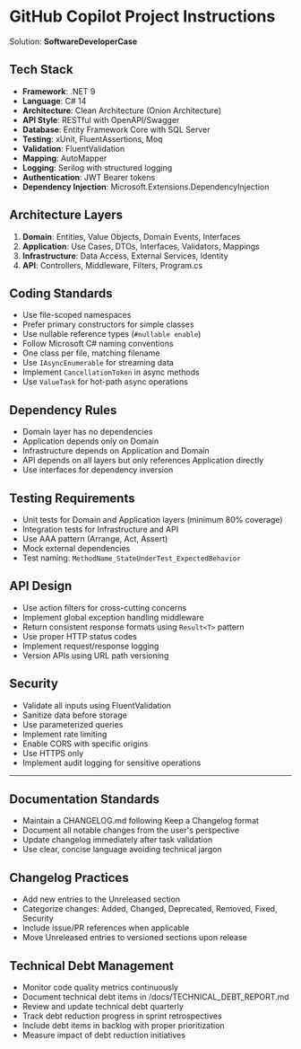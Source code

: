 # GitHub Copilot Project Instructions

Solution: **SoftwareDeveloperCase**

## Tech Stack
- **Framework**: .NET 9
- **Language**: C# 14
- **Architecture**: Clean Architecture (Onion Architecture)
- **API Style**: RESTful with OpenAPI/Swagger
- **Database**: Entity Framework Core with SQL Server
- **Testing**: xUnit, FluentAssertions, Moq
- **Validation**: FluentValidation
- **Mapping**: AutoMapper
- **Logging**: Serilog with structured logging
- **Authentication**: JWT Bearer tokens
- **Dependency Injection**: Microsoft.Extensions.DependencyInjection

## Architecture Layers
1. **Domain**: Entities, Value Objects, Domain Events, Interfaces
2. **Application**: Use Cases, DTOs, Interfaces, Validators, Mappings
3. **Infrastructure**: Data Access, External Services, Identity
4. **API**: Controllers, Middleware, Filters, Program.cs

## Coding Standards
- Use file-scoped namespaces
- Prefer primary constructors for simple classes
- Use nullable reference types (`#nullable enable`)
- Follow Microsoft C# naming conventions
- One class per file, matching filename
- Use `IAsyncEnumerable` for streaming data
- Implement `CancellationToken` in async methods
- Use `ValueTask` for hot-path async operations

## Dependency Rules
- Domain layer has no dependencies
- Application depends only on Domain
- Infrastructure depends on Application and Domain
- API depends on all layers but only references Application directly
- Use interfaces for dependency inversion

## Testing Requirements
- Unit tests for Domain and Application layers (minimum 80% coverage)
- Integration tests for Infrastructure and API
- Use AAA pattern (Arrange, Act, Assert)
- Mock external dependencies
- Test naming: `MethodName_StateUnderTest_ExpectedBehavior`

## API Design
- Use action filters for cross-cutting concerns
- Implement global exception handling middleware
- Return consistent response formats using `Result<T>` pattern
- Use proper HTTP status codes
- Implement request/response logging
- Version APIs using URL path versioning

## Security
- Validate all inputs using FluentValidation
- Sanitize data before storage
- Use parameterized queries
- Implement rate limiting
- Enable CORS with specific origins
- Use HTTPS only
- Implement audit logging for sensitive operations

---

## Documentation Standards
- Maintain a CHANGELOG.md following Keep a Changelog format
- Document all notable changes from the user's perspective
- Update changelog immediately after task validation
- Use clear, concise language avoiding technical jargon

## Changelog Practices
- Add new entries to the Unreleased section
- Categorize changes: Added, Changed, Deprecated, Removed, Fixed, Security
- Include issue/PR references when applicable
- Move Unreleased entries to versioned sections upon release

## Technical Debt Management
- Monitor code quality metrics continuously
- Document technical debt items in /docs/TECHNICAL_DEBT_REPORT.md
- Review and update technical debt quarterly
- Track debt reduction progress in sprint retrospectives
- Include debt items in backlog with proper prioritization
- Measure impact of debt reduction initiatives
